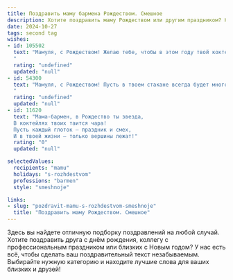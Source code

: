 ```yaml
---
title: Поздравить маму бармена Рождеством. Смешное
description: Хотите поздравить маму Рождеством или другим праздником? Наш ИИ создаст незабываемое поздравление, а вы обязательно выделитесь среди других.  
date: 2024-10-27
tags: second tag
wishes:
- id: 105502
  text: "Мамуля, с Рождеством! Желаю тебе, чтобы в этом году твой коктейль жизни был таким же бодрящим и искристым, как лучшие творения за барной стойкой, но без похмелья!  Пусть счастье льётся рекой, а подарки – градом!  И помни, даже самый опытный бармен иногда проливает немного…  ну, ты понимаешь…  счастья! 😉
  "
  rating: "undefined"
  updated: "null"
- id: 54300
  text: "Мамуля, с Рождеством! Пусть в твоем стакане всегда будет много \"праздничного настроения\", а за барной стойкой - только благодарные клиенты! 🥂🍾 😄
  "
  rating: "undefined"
  updated: "null"
- id: 11620
  text: "Мама-бармен, в Рождество ты звезда,
  В коктейлях твоих таится чара!
  Пусть каждый глоток – праздник и смех,
  И в твоей жизни – только вершины лежат!"
  rating: "0"
  updated: "null"

selectedValues:
  recipients: "mamu"
  holidays: "s-rozhdestvom"
  professions: "barmen"
  style: "smeshnoje"

links:
- slug: "pozdravit-mamu-s-rozhdestvom-smeshnoje"
  title: "Поздравить маму Рождеством. Смешное"
---
```


Здесь вы найдете отличную подборку поздравлений на любой случай. 
Хотите поздравить друга с днём рождения, коллегу с профессиональным праздником или близких с Новым годом? У нас есть всё, чтобы сделать ваш поздравительный текст незабываемым. Выбирайте нужную категорию и находите лучшие слова для ваших близких и друзей!
